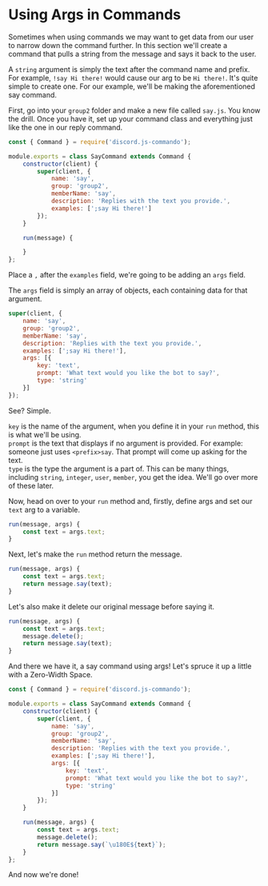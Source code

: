 # Using Args in Commands

Sometimes when using commands we may want to get data from our user to narrow down the command further. In this section we'll create a command that pulls a string from the message and says it back to the user.

A `string` argument is simply the text after the command name and prefix. For example, `!say Hi there!` would cause our arg to be `Hi there!`. It's quite simple to create one. For our example, we'll be making the aforementioned say command.

First, go into your `group2` folder and make a new file called `say.js`. You know the drill. Once you have it, set up your command class and everything just like the one in our reply command.

```js
const { Command } = require('discord.js-commando');

module.exports = class SayCommand extends Command {
    constructor(client) {
        super(client, {
            name: 'say',
            group: 'group2',
            memberName: 'say',
            description: 'Replies with the text you provide.',
            examples: [';say Hi there!']
        });
    }

    run(message) {

    }
};
```

Place a `,` after the `examples` field, we're going to be adding an `args` field.

The `args` field is simply an array of objects, each containing data for that argument.

```js
super(client, {
    name: 'say',
    group: 'group2',
    memberName: 'say',
    description: 'Replies with the text you provide.',
    examples: [';say Hi there!'],
    args: [{
        key: 'text',
        prompt: 'What text would you like the bot to say?',
        type: 'string'
    }]
});
```

See? Simple.

`key` is the name of the argument, when you define it in your `run` method, this is what we'll be using.  
`prompt` is the text that displays if no argument is provided. For example: someone just uses `<prefix>say`. That prompt will come up asking for the text.  
`type` is the type the argument is a part of. This can be many things, including `string`, `integer`, `user`, `member`, you get the idea. We'll go over more of these later.

Now, head on over to your `run` method and, firstly, define args and set our `text` arg to a variable.

```js
run(message, args) {
    const text = args.text;
}
```

Next, let's make the `run` method return the message.

```js
run(message, args) {
    const text = args.text;
    return message.say(text);
}
```

Let's also make it delete our original message before saying it.

```js
run(message, args) {
    const text = args.text;
    message.delete();
    return message.say(text);
}
```

And there we have it, a say command using args! Let's spruce it up a little with a Zero-Width Space.

```js
const { Command } = require('discord.js-commando');

module.exports = class SayCommand extends Command {
    constructor(client) {
        super(client, {
            name: 'say',
            group: 'group2',
            memberName: 'say',
            description: 'Replies with the text you provide.',
            examples: [';say Hi there!'],
            args: [{
                key: 'text',
                prompt: 'What text would you like the bot to say?',
                type: 'string'
            }]
        });    
    }

    run(message, args) {
        const text = args.text;
        message.delete();
        return message.say(`\u180E${text}`);
    }
};
```

And now we're done!

